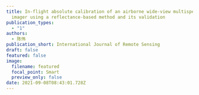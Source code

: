 ```yaml
---
title: In-flight absolute calibration of an airborne wide-view multispectral
  imager using a reflectance-based method and its validation
publication_types:
  - "1"
authors:
  - 陈伟
publication_short: International Journal of Remote Sensing
draft: false
featured: false
image:
  filename: featured
  focal_point: Smart
  preview_only: false
date: 2021-09-08T08:43:01.728Z
---
```


